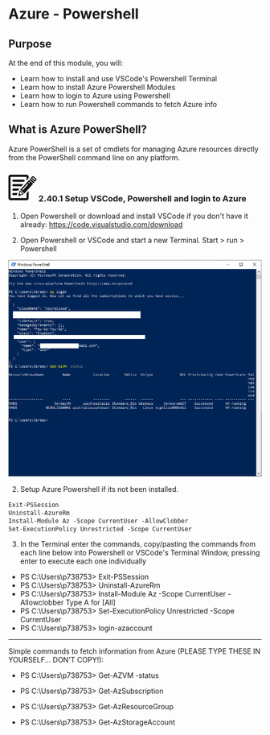 # Azure - Powershell

## Purpose

At the end of this module, you will:
* Learn how to install and use VSCode's Powershell Terminal
* Learn how to install Azure Powershell Modules
* Learn how to login to Azure using Powershell 
* Learn how to run Powershell commands to fetch Azure info

## What is Azure PowerShell?

Azure PowerShell is a set of cmdlets for managing Azure resources directly from the PowerShell command line on any platform.

### ![Activity][activity] 2.40.1 Setup VSCode, Powershell and login to Azure

1. Open Powershell or download and install VSCode if you don't have it already: https://code.visualstudio.com/download

1. Open Powershell or VSCode and start a new Terminal. Start > run > Powershell

![Powershell](../images/powershell-login.png)

2. Setup Azure Powershell if its not been installed.

```
Exit-PSSession
Uninstall-AzureRm
Install-Module Az -Scope CurrentUser -AllowClobber
Set-ExecutionPolicy Unrestricted -Scope CurrentUser
```

3. In the Terminal enter the commands, copy/pasting the commands from each line below into Powershell or VSCode's Terminal Window, pressing enter to execute each one individually

* PS C:\Users\p738753> Exit-PSSession
* PS C:\Users\p738753> Uninstall-AzureRm
* PS C:\Users\p738753> Install-Module Az -Scope CurrentUser -Allowclobber
Type A for [All]
* PS C:\Users\p738753> Set-ExecutionPolicy Unrestricted -Scope CurrentUser
* PS C:\Users\p738753> login-azaccount

------- ---------------- -------- -----------

Simple commands to fetch information from Azure (PLEASE TYPE THESE IN YOURSELF... DON'T COPY!):

* PS C:\Users\p738753> Get-AZVM -status

* PS C:\Users\p738753> Get-AzSubscription

* PS C:\Users\p738753> Get-AzResourceGroup 

* PS C:\Users\p738753> Get-AzStorageAccount 



[activity]: ../icons/activity.png "Workshop Activity!"
[discussion]: ../icons/discussion.png "Team Discussion!"
[reading]: ../icons/reading.png "Further Reading!"

